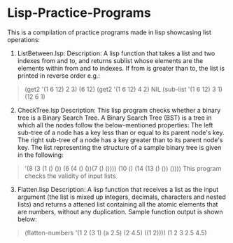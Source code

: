 # Lisp-Practice-Programs
This is a compilation of practice programs made in lisp showcasing list operations:
1.	ListBetween.lsp:
Description: A lisp function that takes a list and two indexes from and to, and returns sublist whose elements are the elements within from and to indexes. If from is greater than to, the list
is printed in reverse order
e.g.:
> (get2 '(1 6 12) 2 3)
(6 12)
> (get2 '(1 6 12) 4 2)
NIL
>(sub-list '(1 6 12) 3 1)
(12 6 1)

2.	CheckTree.lsp
Description: This lisp program checks whether a binary tree is a Binary Search Tree. A Binary
Search Tree (BST) is a tree in which all the nodes follow the below-mentioned properties:
 The left sub-tree of a node has a key less than or equal to its parent node's key.
 The right sub-tree of a node has a key greater than to its parent node's key.
The list representing the structure of a sample binary tree is given in the following:
>'(8 (3 (1 () ()) (6 (4 () ())(7 () ()))) (10 () (14 (13 () ()) ())))
This program checks the validity of input lists.

3.	Flatten.lisp
Description: A lisp function that receives a list as the input argument (the list is mixed up
integers, decimals, characters and nested lists) and returns a attened list containing all
the atomic elements that are numbers, without any duplication. Sample function output is
shown below:
>(flatten-numbers '(1 2 (3 1) (a 2.5) (2 4.5) ((1 2))))
>(1 2 3 2.5 4.5)

